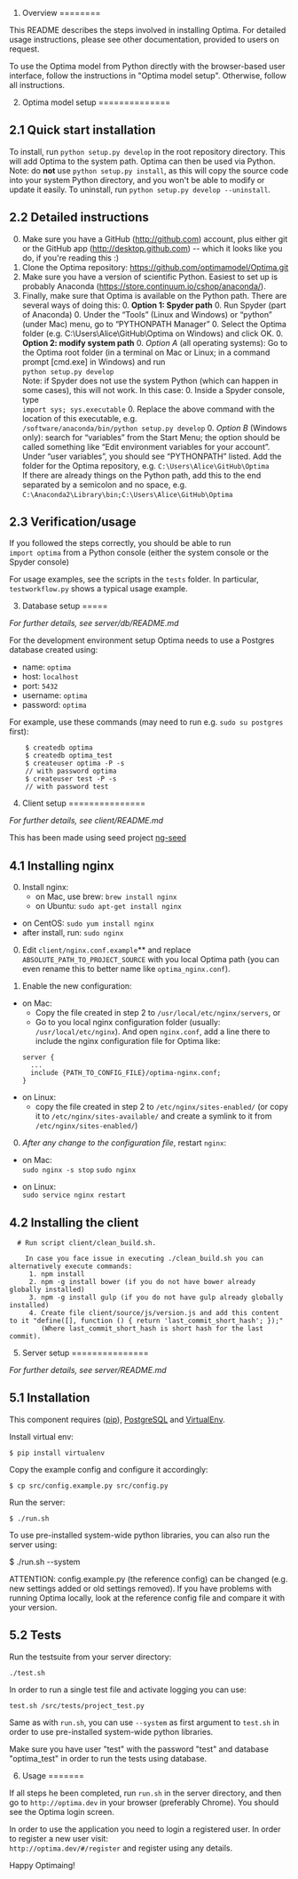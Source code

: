 1. Overview
========

This README describes the steps involved in installing Optima. For detailed usage instructions, please see other documentation, provided to users on request.

To use the Optima model from Python directly with the browser-based user interface, follow the instructions in "Optima model setup". Otherwise, follow all instructions.



2. Optima model setup
==============

2.1 Quick start installation
------------

To install, run `python setup.py develop` in the root repository directory. This will add Optima to the system path. Optima can then be used via Python. Note: do **not** use `python setup.py install`, as this will copy the source code into your system Python directory, and you won't be able to modify or update it easily. To uninstall, run `python setup.py develop --uninstall`.

2.2 Detailed instructions
---------
0. Make sure you have a GitHub (http://github.com) account, plus either git or the GitHub app (http://desktop.github.com) -- which it looks like you do, if you're reading this :)
0. Clone the Optima repository: https://github.com/optimamodel/Optima.git
0. Make sure you have a version of scientific Python. Easiest to set up is probably Anaconda (https://store.continuum.io/cshop/anaconda/).
0. Finally, make sure that Optima is available on the Python path. There are several ways of doing this:
   0. **Option 1: Spyder path**
      0. Run Spyder (part of Anaconda)
      0. Under the “Tools” (Linux and Windows) or “python” (under Mac) menu, go to “PYTHONPATH Manager”
      0. Select the Optima folder (e.g. C:\Users\Alice\GitHub\Optima on Windows) and click OK.
   0. **Option 2: modify system path**
      0. *Option A* (all operating systems): Go to the Optima root folder (in a terminal on Mac or Linux; in a command prompt [cmd.exe] in Windows) and run  
      `python setup.py develop`  
      Note: if Spyder does not use the system Python (which can happen in some cases), this will not work. In this case:
         0. Inside a Spyder console, type  
            `import sys; sys.executable`
         0. Replace the above command with the location of this executable, e.g.  
            `/software/anaconda/bin/python setup.py develop`
      0. *Option B* (Windows only): search for “variables” from the Start Menu; the option should be called something like “Edit environment variables for your account”. Under “user variables”, you should see “PYTHONPATH” listed. Add the folder for the Optima repository, e.g.   `C:\Users\Alice\GitHub\Optima`  
      If there are already things on the Python path, add this to the end separated by a semicolon and no space, e.g.  
      `C:\Anaconda2\Library\bin;C:\Users\Alice\GitHub\Optima`

2.3 Verification/usage
-------
If you followed the steps correctly, you should be able to run  
`import optima`
from a Python console (either the system console or the Spyder console)

For usage examples, see the scripts in the `tests` folder. In particular, `testworkflow.py` shows a typical usage example.





3. Database setup
=====

*For further details, see server/db/README.md*

For the development environment setup Optima needs to use a Postgres database created using:

- name: `optima`
- host: `localhost`
- port: `5432`
- username: `optima`
- password: `optima`

For example, use these commands (may need to run e.g. `sudo su postgres` first):

```
    $ createdb optima
    $ createdb optima_test
    $ createuser optima -P -s
    // with password optima
    $ createuser test -P -s
    // with password test
```






4. Client setup
===============

*For further details, see client/README.md*

This has been made using seed project [ng-seed](https://github.com/StarterSquad/ngseed/wiki)


4.1 Installing nginx
-------------------

0. Install nginx:
   - on Mac, use brew:  `brew install nginx`  
   - on Ubuntu:  `sudo apt-get install nginx`
  - on CentOS:  `sudo yum install nginx`
  - after install, run:  `sudo nginx`

0. Edit `client/nginx.conf.example`** and replace `ABSOLUTE_PATH_TO_PROJECT_SOURCE` with you local Optima path (you can even rename this to better name like `optima_nginx.conf`).

0. Enable the new configuration:
  - on Mac:
      - Copy the file created in step 2 to `/usr/local/etc/nginx/servers`, or  
      - Go to you local nginx configuration folder (usually: `/usr/local/etc/nginx`). And open `nginx.conf`, add a line there to include the nginx configuration file for Optima like:
      ```
      server {
        ...
        include {PATH_TO_CONFIG_FILE}/optima-nginx.conf;
      }
      ```
  - on Linux:
      - copy the file created in step 2 to `/etc/nginx/sites-enabled/` (or copy it to `/etc/nginx/sites-available/` and create a symlink to it from `/etc/nginx/sites-enabled/`)

0. *After any change to the configuration file*, restart `nginx`:
  - on Mac:  
      `sudo nginx -s stop`
      `sudo nginx`

  - on Linux:  
      `sudo service nginx restart`


  4.2 Installing the client
  ------------

      # Run script client/clean_build.sh.

        In case you face issue in executing ./clean_build.sh you can alternatively execute commands:
         1. npm install
         2. npm -g install bower (if you do not have bower already globally installed)
         3. npm -g install gulp (if you do not have gulp already globally installed)
         4. Create file client/source/js/version.js and add this content to it "define([], function () { return 'last_commit_short_hash'; });"
            (Where last_commit_short_hash is short hash for the last commit).





5. Server setup
===============

*For further details, see server/README.md*


5.1 Installation
------------

This component requires ([pip](http://pip.readthedocs.org/en/latest/installing.html)), [PostgreSQL](http://www.postgresql.org/download/) and [VirtualEnv](http://virtualenv.readthedocs.org/en/latest/).

Install virtual env:

`$ pip install virtualenv`


Copy the example config and configure it accordingly:

`$ cp src/config.example.py src/config.py`


Run the server:

`$ ./run.sh`

To use pre-installed system-wide python libraries, you can also run the server using:

 $ ./run.sh --system

ATTENTION: config.example.py (the reference config) can be changed (e.g. new settings added or old settings removed). If you have problems with running Optima locally, look at the reference config file and compare it with your version.


5.2 Tests
------------

Run the testsuite from your server directory:

    ./test.sh

In order to run a single test file and activate logging you can use:

    test.sh /src/tests/project_test.py

Same as with `run.sh`, you can use `--system` as first argument to `test.sh` in order to use pre-installed system-wide python libraries.

Make sure you have user "test" with the password "test" and database "optima_test" in order to run the tests using database.


6. Usage
=======

If all steps he been completed, run `run.sh` in the server directory, and then go to `http://optima.dev` in your browser (preferably Chrome). You should see the Optima login screen.

In order to use the application you need to login a registered user. In order to register a new user visit:  
`http://optima.dev/#/register`
and register using any details.

Happy Optimaing!
